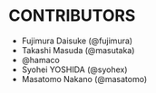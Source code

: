 CONTRIBUTORS
============

* Fujimura Daisuke (@fujimura)
* Takashi Masuda (@masutaka)
* @hamaco
* Syohei YOSHIDA (@syohex)
* Masatomo Nakano (@masatomo)
